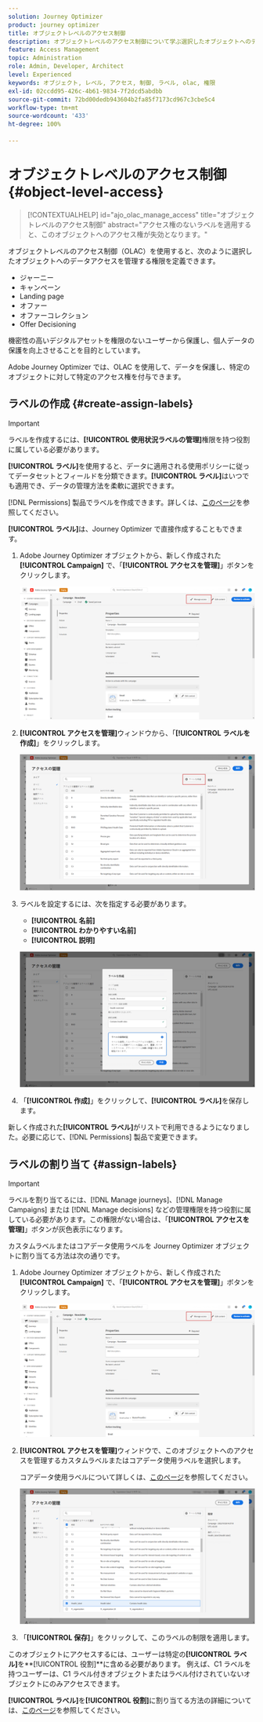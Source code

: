 ```yaml
---
solution: Journey Optimizer
product: journey optimizer
title: オブジェクトレベルのアクセス制御
description: オブジェクトレベルのアクセス制御について学ぶ選択したオブジェクトへのデータアクセスを管理する権限を定義できます
feature: Access Management
topic: Administration
role: Admin, Developer, Architect
level: Experienced
keywords: オブジェクト, レベル, アクセス, 制御, ラベル, olac, 権限
exl-id: 02ccdd95-426c-4b61-9834-7f2dcd5abdbb
source-git-commit: 72bd00dedb943604b2fa85f7173cd967c3cbe5c4
workflow-type: tm+mt
source-wordcount: '433'
ht-degree: 100%

---
```


# オブジェクトレベルのアクセス制御 {#object-level-access}

>[!CONTEXTUALHELP]
>id="ajo_olac_manage_access"
>title="オブジェクトレベルのアクセス制御"
>abstract="アクセス権のないラベルを適用すると、このオブジェクトへのアクセス権が失効となります。"

オブジェクトレベルのアクセス制御（OLAC）を使用すると、次のように選択したオブジェクトへのデータアクセスを管理する権限を定義できます。

* ジャーニー
* キャンペーン
* Landing page
* オファー
* オファーコレクション
* Offer Decisioning

機密性の高いデジタルアセットを権限のないユーザーから保護し、個人データの保護を向上させることを目的としています。

Adobe Journey Optimizer では、OLAC を使用して、データを保護し、特定のオブジェクトに対して特定のアクセス権を付与できます。

## ラベルの作成 {#create-assign-labels}

>[!IMPORTANT]
>
>ラベルを作成するには、**[!UICONTROL 使用状況ラベルの管理]**&#x200B;権限を持つ役割に属している必要があります。

**[!UICONTROL ラベル]**&#x200B;を使用すると、データに適用される使用ポリシーに従ってデータセットとフィールドを分類できます。**[!UICONTROL ラベル]**&#x200B;はいつでも適用でき、データの管理方法を柔軟に選択できます。

[!DNL Permissions] 製品でラベルを作成できます。詳しくは、[このページ](https://experienceleague.adobe.com/docs/experience-platform/access-control/abac/permissions-ui/labels.html?lang=ja)を参照してください。

**[!UICONTROL ラベル]**&#x200B;は、Journey Optimizer で直接作成することもできます。

1. Adobe Journey Optimizer オブジェクトから、新しく作成された **[!UICONTROL Campaign]** で、「**[!UICONTROL アクセスを管理]**」ボタンをクリックします。

   ![](assets/olac_1.png)

1. **[!UICONTROL アクセスを管理]**&#x200B;ウィンドウから、「**[!UICONTROL ラベルを作成]**」をクリックします。

   ![](assets/olac_2.png)

1. ラベルを設定するには、次を指定する必要があります。
   * **[!UICONTROL 名前]**
   * **[!UICONTROL わかりやすい名前]**
   * **[!UICONTROL 説明]**

   ![](assets/olac_3.png)

1. 「**[!UICONTROL 作成]**」をクリックして、**[!UICONTROL ラベル]**&#x200B;を保存します。

新しく作成された&#x200B;**[!UICONTROL ラベル]**&#x200B;がリストで利用できるようになりました。必要に応じて、[!DNL Permissions] 製品で変更できます。

## ラベルの割り当て {#assign-labels}

>[!IMPORTANT]
>
>ラベルを割り当てるには、[!DNL Manage journeys]、[!DNL Manage Campaigns] または [!DNL Manage decisions] などの管理権限を持つ役割に属している必要があります。この権限がない場合は、「**[!UICONTROL アクセスを管理]**」ボタンが灰色表示になります。

カスタムラベルまたはコアデータ使用ラベルを Journey Optimizer オブジェクトに割り当てる方法は次の通りです。

1. Adobe Journey Optimizer オブジェクトから、新しく作成された **[!UICONTROL Campaign]** で、「**[!UICONTROL アクセスを管理]**」ボタンをクリックします。

   ![](assets/olac_1.png)

1. **[!UICONTROL アクセスを管理]**&#x200B;ウィンドウで、このオブジェクトへのアクセスを管理するカスタムラベルまたはコアデータ使用ラベルを選択します。

   コアデータ使用ラベルについて詳しくは、[このページ](https://experienceleague.adobe.com/docs/experience-platform/data-governance/labels/reference.html?lang=ja)を参照してください。

   ![](assets/olac_4.png)

1. 「**[!UICONTROL 保存]**」をクリックして、このラベルの制限を適用します。

このオブジェクトにアクセスするには、ユーザーは特定の&#x200B;**[!UICONTROL ラベル]**&#x200B;を&#x200B;**[!UICONTROL 役割]**に含める必要があります。
例えば、C1 ラベルを持つユーザーは、C1 ラベル付きオブジェクトまたはラベル付けされていないオブジェクトにのみアクセスできます。

**[!UICONTROL ラベル]**&#x200B;を&#x200B;**[!UICONTROL 役割]**&#x200B;に割り当てる方法の詳細については、[このページ](https://experienceleague.adobe.com/docs/experience-platform/access-control/abac/permissions-ui/permissions.html?lang=ja#manage-labels-for-a-role)を参照してください。

